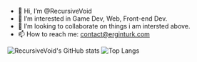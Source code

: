 - 👋 Hi, I’m @RecursiveVoid
- 👀 I’m interested in Game Dev, Web, Front-end Dev. 
- 💞️ I’m looking to collaborate on things i am intersted above.
- 📫 How to reach me: contact@erginturk.com

<!---
RecursiveVoid/RecursiveVoid is a ✨ special ✨ repository because its `README.md` (this file) appears on your GitHub profile.
You can click the Preview link to take a look at your changes.
--->

![RecursiveVoid's GitHub stats](https://github-readme-stats.vercel.app/api?username=RecursiveVoid&show_icons=true&theme=tokyonight)
![Top Langs](https://github-readme-stats.vercel.app/api/top-langs/?username=RecursiveVoid&langs_count=8&theme=tokyonight)
